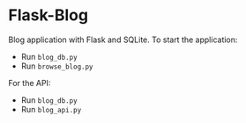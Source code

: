 # Flask-Blog
Blog application with Flask and SQLite. To start the application:
* Run `blog_db.py` 
* Run `browse_blog.py`  


For the API:
* Run `blog_db.py`
* Run `blog_api.py`
